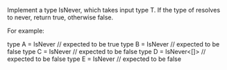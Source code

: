 Implement a type IsNever, which takes input type T. If the type of resolves to never, return true, otherwise false.

For example:

type A = IsNever<never> // expected to be true
type B = IsNever<undefined> // expected to be false
type C = IsNever<null> // expected to be false
type D = IsNever<[]> // expected to be false
type E = IsNever<number> // expected to be false

